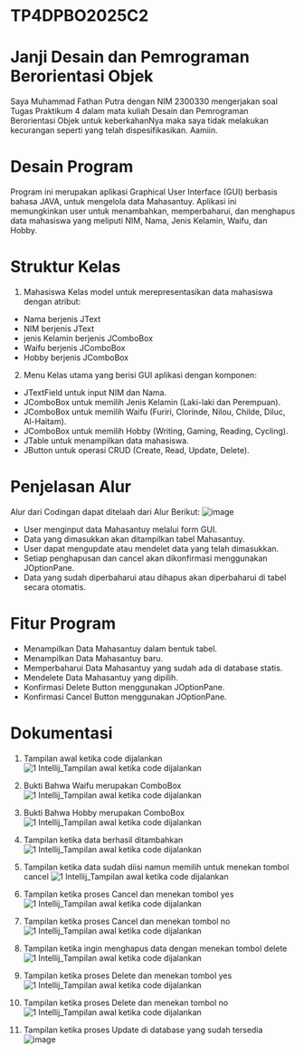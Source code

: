 # TP4DPBO2025C2

# Janji Desain dan Pemrograman Berorientasi Objek
Saya Muhammad Fathan Putra dengan NIM 2300330 mengerjakan soal Tugas Praktikum 4 dalam mata kuliah Desain dan Pemrograman Berorientasi Objek untuk keberkahanNya maka saya tidak melakukan kecurangan seperti yang telah dispesifikasikan. Aamiin.

# Desain Program
Program ini merupakan aplikasi Graphical User Interface (GUI) berbasis bahasa JAVA, untuk mengelola data Mahasantuy. Aplikasi ini memungkinkan user untuk menambahkan, memperbaharui, dan menghapus data mahasiswa yang meliputi NIM, Nama, Jenis Kelamin, Waifu, dan Hobby. 

# Struktur Kelas
1. Mahasiswa
Kelas model untuk merepresentasikan data mahasiswa dengan atribut:
- Nama berjenis JText
- NIM berjenis JText
- jenis Kelamin berjenis JComboBox
- Waifu berjenis JComboBox
- Hobby berjenis JComboBox
  
2. Menu
Kelas utama yang berisi GUI aplikasi dengan komponen:
- JTextField untuk input NIM dan Nama.
- JComboBox untuk memilih Jenis Kelamin (Laki-laki dan Perempuan).
- JComboBox untuk memilih Waifu (Furiri, Clorinde, Nilou, Childe, Diluc, Al-Haitam).
- JComboBox untuk memilih Hobby (Writing, Gaming, Reading, Cycling).
- JTable untuk menampilkan data mahasiswa.
- JButton untuk operasi CRUD (Create, Read, Update, Delete).

# Penjelasan Alur
Alur dari Codingan dapat ditelaah dari Alur Berikut:
![image](https://github.com/user-attachments/assets/229870cd-15a0-4c33-b88e-12826e47026d)
- User menginput data Mahasantuy melalui form GUI.
- Data yang dimasukkan akan ditampilkan tabel Mahasantuy.
- User dapat mengupdate atau mendelet data yang telah dimasukkan.
- Setiap penghapusan dan cancel akan dikonfirmasi menggunakan JOptionPane.
- Data yang sudah diperbaharui atau dihapus akan diperbaharui di tabel secara otomatis.

# Fitur Program
- Menampilkan Data Mahasantuy dalam bentuk tabel.
- Menampilkan Data Mahasantuy baru.
- Memperbaharui Data Mahasantuy yang sudah ada di database statis.
- Mendelete Data Mahasantuy yang dipilih.
- Konfirmasi Delete Button menggunakan JOptionPane.
- Konfirmasi Cancel Button menggunakan JOptionPane.

# Dokumentasi
1. Tampilan awal ketika code dijalankan
![1  Intellij_Tampilan awal ketika code dijalankan](https://github.com/user-attachments/assets/bd7881fa-0c28-4f82-842a-ab027070e0a8)

2. Bukti Bahwa Waifu merupakan ComboBox
![1  Intellij_Tampilan awal ketika code dijalankan](https://github.com/user-attachments/assets/1dda8181-c6f5-4b17-8161-9bce6e4c6de8)

3. Bukti Bahwa Hobby merupakan ComboBox
![1  Intellij_Tampilan awal ketika code dijalankan](https://github.com/user-attachments/assets/9727a186-925a-41da-8692-9d4526aa2ba6)

4. Tampilan ketika data berhasil ditambahkan
![1  Intellij_Tampilan awal ketika code dijalankan](https://github.com/user-attachments/assets/97f513f4-94b0-4842-90a2-d34bca341061)

5. Tampilan ketika data sudah diisi namun memilih untuk menekan tombol cancel
![1  Intellij_Tampilan awal ketika code dijalankan](https://github.com/user-attachments/assets/2bc0399d-6bb2-4ece-89ad-8d6e06e7ed83)

6. Tampilan ketika proses Cancel dan menekan tombol yes
![1  Intellij_Tampilan awal ketika code dijalankan](https://github.com/user-attachments/assets/167b672f-bd64-4971-9c91-e475ddc1cadf)

7. Tampilan ketika proses Cancel dan menekan tombol no
![1  Intellij_Tampilan awal ketika code dijalankan](https://github.com/user-attachments/assets/d8dba504-c624-4af2-87fa-781b17e14850)

8. Tampilan ketika ingin menghapus data dengan menekan tombol delete
![1  Intellij_Tampilan awal ketika code dijalankan](https://github.com/user-attachments/assets/a21874b7-ea03-4847-a98f-7e5561c1c11f)

9. Tampilan ketika proses Delete dan menekan tombol yes
![1  Intellij_Tampilan awal ketika code dijalankan](https://github.com/user-attachments/assets/76895814-8545-4775-88c7-672a7c5bf193)

10. Tampilan ketika proses Delete dan menekan tombol no
![1  Intellij_Tampilan awal ketika code dijalankan](https://github.com/user-attachments/assets/6027c018-812c-4bb8-9b0d-7f601ff98237)

11. Tampilan ketika proses Update di database yang sudah tersedia
![image](https://github.com/user-attachments/assets/5abd6b4b-5434-4b06-8b35-17fedf27d0e1)

